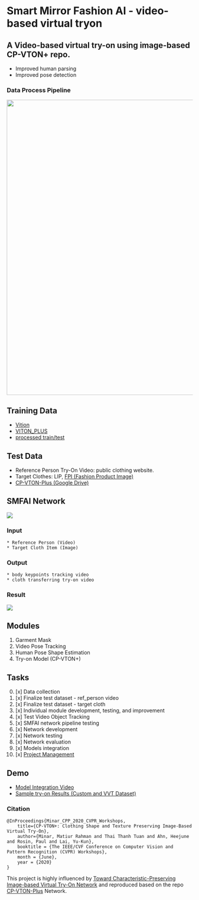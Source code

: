 # Smart Mirror Fashion AI - video-based virtual tryon
## A Video-based virtual try-on using image-based CP-VTON+ repo.
- Improved human parsing
- Improved pose detection

### Data Process Pipeline
<img src = 'https://raw.githubusercontent.com/SJSUMS/SMFAI/main/data_process_pipe.png' width="800"></img>

## Training Data
- [Vition](https://drive.google.com/file/d/14tKmGjpt2rjvc4n8kkpdqs73EfUN0ys_/view?usp=sharing)
- [VITON_PLUS](https://1drv.ms/u/s!Ai8t8GAHdzVUiQQYX0azYhqIDPP6?e=4cpFTI)
- [processed train/test](https://1drv.ms/u/s!Ai8t8GAHdzVUiQQYX0azYhqIDPP6?e=4cpFTI)

## Test Data
- Reference Person Try-On Video: public clothing website.
- Target Clothes: LIP, [FPI (Fashion Product Image)](https://www.kaggle.com/paramaggarwal/fashion-product-images-dataset)
- [CP-VTON-Plus (Google Drive)](https://drive.google.com/file/d/19RCQFjkbFaufXU518KAtkQtlfhTd9hsj/view?usp=sharing)

## SMFAI Network 
<img src="https://raw.githubusercontent.com/SJSUMS/SMFAI/main/video_tryOn_system_pipe.png"></img>
### Input
	* Reference Person (Video)
	* Target Cloth Item (Image)
### Output
	* body keypoints tracking video
	* cloth transferring try-on video
	
### Result
<img src='https://github.com/SJSUMS/SMFAI/blob/main/samples/test_tryOn.gif?raw=true'></img>

## Modules
1. Garment Mask
2. Video Pose Tracking
3. Human Pose Shape Estimation
4. Try-on Model (CP-VTON+)

## Tasks
0. [x] Data collection
1. [x] Finalize test dataset - ref_person video
2. [x] Finalize test dataset - target cloth
3. [x] Individual module development, testing, and improvement
4. [x] Test Video Object Tracking
5. [x] SMFAI network pipeline testing 
6. [x] Network development
7. [x] Network testing
8. [x] Network evaluation
9. [x] Models integration
10. [x] [Project Management](https://docs.google.com/document/d/1CZBH8DMEAly8ph0o73ss86cWLaEAVXaP4QX_QNFyV_4/edit?usp=sharing)

## Demo
- [Model Integration Video](https://youtu.be/OKBlrNRCLjs)
- [Sample try-on Results (Custom and VVT Dataset)](https://youtube.com/shorts/ptAGrvSjFB8)

### Citation
	@InProceedings{Minar_CPP_2020_CVPR_Workshops,
		title={CP-VTON+: Clothing Shape and Texture Preserving Image-Based Virtual Try-On},
		author={Minar, Matiur Rahman and Thai Thanh Tuan and Ahn, Heejune and Rosin, Paul and Lai, Yu-Kun},
		booktitle = {The IEEE/CVF Conference on Computer Vision and Pattern Recognition (CVPR) Workshops},
		month = {June},
		year = {2020}
	}
	
This project is highly influenced by [Toward Characteristic-Preserving Image-based Virtual Try-On Network](https://arxiv.org/abs/1807.07688) 
and reproduced based on the repo [CP-VTON-Plus](https://github.com/minar09/cp-vton-plus) Network.
